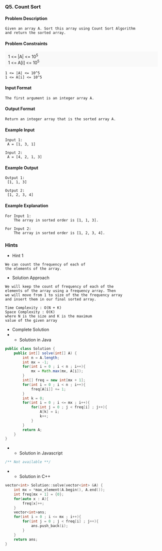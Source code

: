 ### Q5. Count Sort
#### Problem Description
```text
Given an array A. Sort this array using Count Sort Algorithm 
and return the sorted array.
```
#### Problem Constraints
<div style="background-color: #f9f9f9; padding: 5px 10px;">
    1 &lt;= |A| &lt;= 10<sup>5</sup><br>
    1 &lt;= A[i] &lt;= 10<sup>5</sup>
</div>

```text
1 <= |A| <= 10^5
1 <= A[i] <= 10^5
```
#### Input Format
```text
The first argument is an integer array A.
```
#### Output Format
```text
Return an integer array that is the sorted array A.
```
#### Example Input
```text
Input 1:
 A = [1, 3, 1]

Input 2:
 A = [4, 2, 1, 3]
```
#### Example Output
```text
Output 1:
 [1, 1, 3]

Output 2:
 [1, 2, 3, 4]
```
#### Example Explanation
```text
For Input 1:
    The array in sorted order is [1, 1, 3].

For Input 2:
    The array in sorted order is [1, 2, 3, 4].
```
### Hints
* Hint 1
```text
We can count the frequency of each of
the elements of the array.
```
* Solution Approach
```text
We will keep the count of frequency of each of the
elements of the array using a frequency array. Then
we will move from 1 to size of the the frequency array
and insert them in our final sorted array.

Time Complexity : O(N + K)
Space Complexity : O(K)
where N is the size and K is the maximum 
value of the given array
```
* Complete Solution
* * Solution in Java
```java
public class Solution {
    public int[] solve(int[] A) {
        int n = A.length;
        int mx = -1;
        for(int i = 0 ; i < n ; i++){
            mx = Math.max(mx, A[i]);
        }
        int[] freq = new int[mx + 1];
        for(int i = 0 ; i < n ; i++){
            freq[A[i]] += 1;
        }
        int k = 0;
        for(int i = 0 ; i <= mx ; i++){
            for(int j = 0 ; j < freq[i] ; j++){
                A[k] = i;
                k++;
            }
        }
        return A;
    }
}
```
* * Solution in Javascript
```javascript
/** Not available **/
```
* * Solution in C++
```cpp
vector<int> Solution::solve(vector<int> &A) {
	int mx = *max_element(A.begin(), A.end());
	int freq[mx + 1] = {0};
	for(auto x : A){
		freq[x]++;
	}
	vector<int>ans;
	for(int i = 0 ; i <= mx ; i++){
		for(int j = 0 ; j < freq[i] ; j++){
			ans.push_back(i);
		}
	}
	return ans;
}
```


